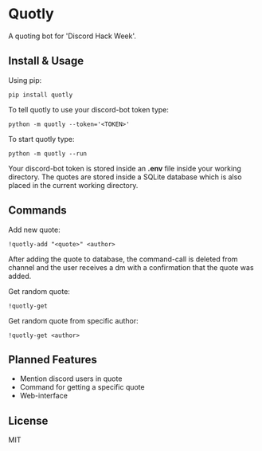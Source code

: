 # Quotly

A quoting bot for 'Discord Hack Week'.


## Install & Usage

Using pip:

    pip install quotly
    
To tell quotly to use your discord-bot token type:

    python -m quotly --token='<TOKEN>'
    
To start quotly type:

    python -m quotly --run
    
Your discord-bot token is stored inside an __.env__ file inside your working directory.
The quotes are stored inside a SQLite database which is also placed in the current working directory.

## Commands

Add new quote:

    !quotly-add "<quote>" <author>
    
After adding the quote to database, the command-call is deleted from channel and the user 
receives a dm with a confirmation that the quote was added.


Get random quote:

    !quotly-get
    
Get random quote from specific author:

    !quotly-get <author>
        

## Planned Features
* Mention discord users in quote
* Command for getting a specific quote
* Web-interface

## License
MIT